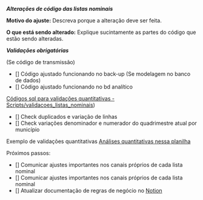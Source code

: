 _**Alterações de código das listas nominais**_

**Motivo do ajuste:**
Descreva porque a alteração deve ser feita.

**O que está sendo alterado:**
Explique sucintamente as partes do código que estão sendo alteradas.


_**Validações obrigatórias**_

(Se código de transmissão)
- [] Código ajustado funcionando no back-up
(Se modelagem no banco de dados)
- [] Código ajustado funcionando no bd analítico

[Códigos sql para validações quantitativas - Scripts/validacoes_listas_nominais](https://github.com/ImpulsoGov/bd/tree/b3e45be01efc4e82ce4985ed4df9af6d0f286a41/Scripts/validacoes_listas_nominais))
- [] Check duplicados e variação de linhas 
- [] Check variações denominador e numerador do quadrimestre atual por município 

Exemplo de validações quantitativas
[Análises quantitativas nessa planilha](https://docs.google.com/spreadsheets/d/16wIQONmHASLjEbpVE6aR3B9X3S6LHJ06kY1xXUU3kbY/edit#gid=788815878)

Próximos passos: 
- [] Comunicar ajustes importantes nos canais próprios de cada lista nominal
- [] Comunicar ajustes importantes nos canais próprios de cada lista nominal
- [] Atualizar documentação de regras de negócio no [Notion](https://www.notion.so/impulsogov/Documenta-o-Listas-Nominais-8e919b380bc04783a02f2a74df9e81ce)  